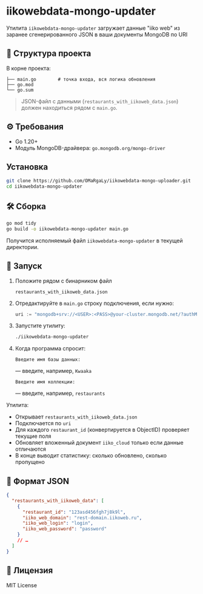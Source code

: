 # iikowebdata-mongo-updater

Утилита `iikowebdata-mongo-updater` загружает данные "iiko web" из заранее сгенерированного JSON в ваши документы MongoDB по URI

## 📂 Структура проекта

В корне проекта:
```
├── main.go        # точка входа, вся логика обновления
├── go.mod
└── go.sum
```

> JSON-файл с данными (`restaurants_with_iikoweb_data.json`) должен находиться рядом с `main.go`.

## ⚙️ Требования

- Go 1.20+
- Модуль MongoDB-драйвера: `go.mongodb.org/mongo-driver`

## Установка

```bash
git clone https://github.com/OMaRgaLy/iikowebdata-mongo-uploader.git
cd iikowebdata-mongo-updater
```

## 🛠️ Сборка

```bash
go mod tidy
go build -o iikowebdata-mongo-updater main.go
```

Получится исполняемый файл `iikowebdata-mongo-updater` в текущей директории.

## 🚀 Запуск

1. Положите рядом с бинарником файл  
   ```
   restaurants_with_iikoweb_data.json
   ```
2. Отредактируйте в `main.go` строку подключения, если нужно:
   ```go
   uri := "mongodb+srv://<USER>:<PASS>@your-cluster.mongodb.net/?authMechanism=MONGODB-AWS&authSource=%24external"
   ```
3. Запустите утилиту:
   ```bash
   ./iikowebdata-mongo-updater
   ```
4. Когда программа спросит:
   ```
   Введите имя базы данных:
   ```
   — введите, например, `Kwaaka`  
   ```
   Введите имя коллекции:
   ```
   — введите, например, `restaurants`

Утилита:
- Открывает `restaurants_with_iikoweb_data.json`  
- Подключается по `uri`  
- Для каждого `restaurant_id` (конвертируется в ObjectID) проверяет текущие поля  
- Обновляет вложенный документ `iiko_cloud` только если данные отличаются  
- В конце выводит статистику: сколько обновлено, сколько пропущено

## 📑 Формат JSON

```json
{
  "restaurants_with_iikoweb_data": [
    {
      "restaurant_id": "123asd456fgh7j8k9l",
      "iiko_web_domain": "rest-domain.iikoweb.ru",
      "iiko_web_login": "login",
      "iiko_web_password": "password"
    }
    // …
  ]
}
```

## 📝 Лицензия
MIT License 
